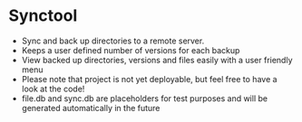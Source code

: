 # **Synctool**
- Sync and back up directories to a remote server. 
- Keeps a user defined number of versions for each backup
- View backed up directories, versions and files easily with a user friendly menu
- Please note that project is not yet deployable, but feel free to have a look at the code!
- file.db and sync.db are placeholders for test purposes and will be generated automatically in the future
